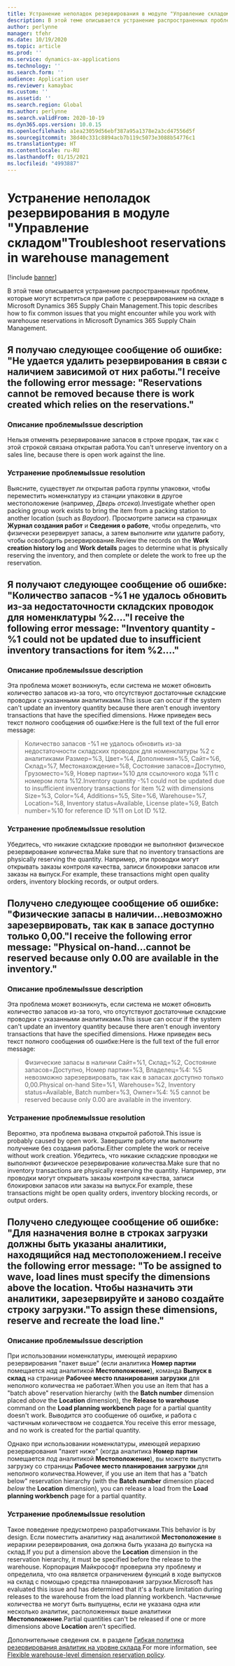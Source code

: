 ```yaml
---
title: Устранение неполадок резервирования в модуле "Управление складом"
description: В этой теме описывается устранение распространенных проблем, которые могут встретиться при работе с резервированием на складе в Microsoft Dynamics 365 Supply Chain Management.
author: perlynne
manager: tfehr
ms.date: 10/19/2020
ms.topic: article
ms.prod: ''
ms.service: dynamics-ax-applications
ms.technology: ''
ms.search.form: ''
audience: Application user
ms.reviewer: kamaybac
ms.custom: ''
ms.assetid: ''
ms.search.region: Global
ms.author: perlynne
ms.search.validFrom: 2020-10-19
ms.dyn365.ops.version: 10.0.15
ms.openlocfilehash: a1ea23059d56ebf387a95a1378e2a3cd47556d5f
ms.sourcegitcommit: 38d40c331c8894acb7b119c5073e3088b54776c1
ms.translationtype: HT
ms.contentlocale: ru-RU
ms.lasthandoff: 01/15/2021
ms.locfileid: "4993887"
---
```

# <a name="troubleshoot-reservations-in-warehouse-management"></a><span data-ttu-id="ec8f2-103">Устранение неполадок резервирования в модуле "Управление складом"</span><span class="sxs-lookup"><span data-stu-id="ec8f2-103">Troubleshoot reservations in warehouse management</span></span>

[!include [banner](../includes/banner.md)]

<span data-ttu-id="ec8f2-104">В этой теме описывается устранение распространенных проблем, которые могут встретиться при работе с резервированием на складе в Microsoft Dynamics 365 Supply Chain Management.</span><span class="sxs-lookup"><span data-stu-id="ec8f2-104">This topic describes how to fix common issues that you might encounter while you work with warehouse reservations in Microsoft Dynamics 365 Supply Chain Management.</span></span>

## <a name="i-receive-the-following-error-message-reservations-cannot-be-removed-because-there-is-work-created-which-relies-on-the-reservations"></a><span data-ttu-id="ec8f2-105">Я получаю следующее сообщение об ошибке: "Не удается удалить резервирования в связи с наличием зависимой от них работы."</span><span class="sxs-lookup"><span data-stu-id="ec8f2-105">I receive the following error message: "Reservations cannot be removed because there is work created which relies on the reservations."</span></span>

### <a name="issue-description"></a><span data-ttu-id="ec8f2-106">Описание проблемы</span><span class="sxs-lookup"><span data-stu-id="ec8f2-106">Issue description</span></span>

<span data-ttu-id="ec8f2-107">Нельзя отменять резервирование запасов в строке продаж, так как с этой строкой связана открытая работа.</span><span class="sxs-lookup"><span data-stu-id="ec8f2-107">You can't unreserve inventory on a sales line, because there is open work against the line.</span></span>

### <a name="issue-resolution"></a><span data-ttu-id="ec8f2-108">Устранение проблемы</span><span class="sxs-lookup"><span data-stu-id="ec8f2-108">Issue resolution</span></span>

<span data-ttu-id="ec8f2-109">Выясните, существует ли открытая работа группы упаковки, чтобы переместить номенклатуру из станции упаковки в другое местоположение (например, *Дверь отсека*).</span><span class="sxs-lookup"><span data-stu-id="ec8f2-109">Investigate whether open packing group work exists to bring the item from a packing station to another location (such as *Baydoor*).</span></span> <span data-ttu-id="ec8f2-110">Просмотрите записи на страницах **Журнал создания работ** и **Сведения о работе**, чтобы определить, что физически резервирует запасы, а затем выполните или удалите работу, чтобы освободить резервирование.</span><span class="sxs-lookup"><span data-stu-id="ec8f2-110">Review the records on the **Work creation history log** and **Work details** pages to determine what is physically reserving the inventory, and then complete or delete the work to free up the reservation.</span></span>

## <a name="i-receive-the-following-error-message-inventory-quantity--1-could-not-be-updated-due-to-insufficient-inventory-transactions-for-item-2"></a><span data-ttu-id="ec8f2-111">Я получают следующее сообщение об ошибке: "Количество запасов -%1 не удалось обновить из-за недостаточности складских проводок для номенклатуры %2...."</span><span class="sxs-lookup"><span data-stu-id="ec8f2-111">I receive the following error message: "Inventory quantity -%1 could not be updated due to insufficient inventory transactions for item %2...."</span></span>

### <a name="issue-description"></a><span data-ttu-id="ec8f2-112">Описание проблемы</span><span class="sxs-lookup"><span data-stu-id="ec8f2-112">Issue description</span></span>

<span data-ttu-id="ec8f2-113">Эта проблема может возникнуть, если система не может обновить количество запасов из-за того, что отсутствуют достаточные складские проводки с указанными аналитиками.</span><span class="sxs-lookup"><span data-stu-id="ec8f2-113">This issue can occur if the system can't update an inventory quantity because there aren't enough inventory transactions that have the specified dimensions.</span></span> <span data-ttu-id="ec8f2-114">Ниже приведен весь текст полного сообщения об ошибке:</span><span class="sxs-lookup"><span data-stu-id="ec8f2-114">Here is the full text of the full error message:</span></span>

> <span data-ttu-id="ec8f2-115">Количество запасов -%1 не удалось обновить из-за недостаточности складских проводок для номенклатуры %2 с аналитиками Размер=%3, Цвет=%4, Дополнения=%5, Сайт=%6, Склад=%7, Местонахождение=%8, Состояние запасов=Доступно, Грузоместо=%9, Новер партии=%10 для ссылочного кода %11 с номером лота %12.</span><span class="sxs-lookup"><span data-stu-id="ec8f2-115">Inventory quantity -%1 could not be updated due to insufficient inventory transactions for item %2 with dimensions Size=%3, Color=%4, Additions=%5, Site=%6, Warehouse=%7, Location=%8, Inventory status=Available, License plate=%9, Batch number=%10 for reference ID %11 on Lot ID %12.</span></span>

### <a name="issue-resolution"></a><span data-ttu-id="ec8f2-116">Устранение проблемы</span><span class="sxs-lookup"><span data-stu-id="ec8f2-116">Issue resolution</span></span>

<span data-ttu-id="ec8f2-117">Убедитесь, что никакие складские проводки не выполняют физическое резервирование количества.</span><span class="sxs-lookup"><span data-stu-id="ec8f2-117">Make sure that no inventory transactions are physically reserving the quantity.</span></span> <span data-ttu-id="ec8f2-118">Например, эти проводки могут открывать заказы контроля качества, записи блокировки запасов или заказы на выпуск.</span><span class="sxs-lookup"><span data-stu-id="ec8f2-118">For example, these transactions might open quality orders, inventory blocking records, or output orders.</span></span>

## <a name="i-receive-the-following-error-message-physical-on-handcannot-be-reserved-because-only-000-are-available-in-the-inventory"></a><span data-ttu-id="ec8f2-119">Получено следующее сообщение об ошибке: "Физические запасы в наличии...невозможно зарезервировать, так как в запасе доступно только 0,00."</span><span class="sxs-lookup"><span data-stu-id="ec8f2-119">I receive the following error message: "Physical on-hand...cannot be reserved because only 0.00 are available in the inventory."</span></span>

### <a name="issue-description"></a><span data-ttu-id="ec8f2-120">Описание проблемы</span><span class="sxs-lookup"><span data-stu-id="ec8f2-120">Issue description</span></span>

<span data-ttu-id="ec8f2-121">Эта проблема может возникнуть, если система не может обновить количество запасов из-за того, что отсутствуют достаточные складские проводки с указанными аналитиками.</span><span class="sxs-lookup"><span data-stu-id="ec8f2-121">This issue can occur if the system can't update an inventory quantity because there aren't enough inventory transactions that have the specified dimensions.</span></span> <span data-ttu-id="ec8f2-122">Ниже приведен весь текст полного сообщения об ошибке:</span><span class="sxs-lookup"><span data-stu-id="ec8f2-122">Here is the full text of the full error message:</span></span>

> <span data-ttu-id="ec8f2-123">Физические запасы в наличии Сайт=%1, Склад=%2, Состояние запасов=Доступно, Номер партии=%3, Владелец=%4: %5 невозможно зарезервировать, так как в запасах доступно только 0,00.</span><span class="sxs-lookup"><span data-stu-id="ec8f2-123">Physical on-hand Site=%1, Warehouse=%2, Inventory status=Available, Batch number=%3, Owner=%4: %5 cannot be reserved because only 0.00 are available in the inventory.</span></span>

### <a name="issue-resolution"></a><span data-ttu-id="ec8f2-124">Устранение проблемы</span><span class="sxs-lookup"><span data-stu-id="ec8f2-124">Issue resolution</span></span>

<span data-ttu-id="ec8f2-125">Вероятно, эта проблема вызвана открытой работой.</span><span class="sxs-lookup"><span data-stu-id="ec8f2-125">This issue is probably caused by open work.</span></span> <span data-ttu-id="ec8f2-126">Завершите работу или выполните получение без создания работы.</span><span class="sxs-lookup"><span data-stu-id="ec8f2-126">Either complete the work or receive without work creation.</span></span> <span data-ttu-id="ec8f2-127">Убедитесь, что никакие складские проводки не выполняют физическое резервирование количества.</span><span class="sxs-lookup"><span data-stu-id="ec8f2-127">Make sure that no inventory transactions are physically reserving the quantity.</span></span> <span data-ttu-id="ec8f2-128">Например, эти проводки могут открывать заказы контроля качества, записи блокировки запасов или заказы на выпуск.</span><span class="sxs-lookup"><span data-stu-id="ec8f2-128">For example, these transactions might be open quality orders, inventory blocking records, or output orders.</span></span>

## <a name="i-receive-the-following-error-message-to-be-assigned-to-wave-load-lines-must-specify-the-dimensions-above-the-location-to-assign-these-dimensions-reserve-and-recreate-the-load-line"></a><span data-ttu-id="ec8f2-129">Получено следующее сообщение об ошибке: "Для назначения волне в строках загрузки должны быть указаны аналитики, находящийся над местоположением.</span><span class="sxs-lookup"><span data-stu-id="ec8f2-129">I receive the following error message: "To be assigned to wave, load lines must specify the dimensions above the location.</span></span> <span data-ttu-id="ec8f2-130">Чтобы назначить эти аналитики, зарезервируйте и заново создайте строку загрузки."</span><span class="sxs-lookup"><span data-stu-id="ec8f2-130">To assign these dimensions, reserve and recreate the load line."</span></span>

### <a name="issue-description"></a><span data-ttu-id="ec8f2-131">Описание проблемы</span><span class="sxs-lookup"><span data-stu-id="ec8f2-131">Issue description</span></span>

<span data-ttu-id="ec8f2-132">При использовании номенклатуры, имеющей иерархию резервирования "пакет выше" (если аналитика **Номер партии** помещается *над* аналитикой **Местоположение**), команда **Выпуск в склад** на странице **Рабочее место планирования загрузки** для неполного количества не работает.</span><span class="sxs-lookup"><span data-stu-id="ec8f2-132">When you use an item that has a "batch above" reservation hierarchy (with the **Batch number** dimension placed *above* the **Location** dimension), the **Release to warehouse** command on the **Load planning workbench** page for a partial quantity doesn't work.</span></span> <span data-ttu-id="ec8f2-133">Выводится это сообщение об ошибке, и работа с частичным количеством не создается.</span><span class="sxs-lookup"><span data-stu-id="ec8f2-133">You receive this error message, and no work is created for the partial quantity.</span></span>

<span data-ttu-id="ec8f2-134">Однако при использовании номенклатуры, имеющей иерархию резервирования "пакет ниже" (когда аналитика **Номер партии** помещается *под* аналитикой **Местоположение**), вы можете выпустить загрузку со страницы **Рабочее место планирования загрузки** для неполного количества.</span><span class="sxs-lookup"><span data-stu-id="ec8f2-134">However, if you use an item that has a "batch below" reservation hierarchy (with the **Batch number** dimension placed *below* the **Location** dimension), you can release a load from the **Load planning workbench** page for a partial quantity.</span></span>

### <a name="issue-resolution"></a><span data-ttu-id="ec8f2-135">Устранение проблемы</span><span class="sxs-lookup"><span data-stu-id="ec8f2-135">Issue resolution</span></span>

<span data-ttu-id="ec8f2-136">Такое поведение предусмотрено разработчиками.</span><span class="sxs-lookup"><span data-stu-id="ec8f2-136">This behavior is by design.</span></span> <span data-ttu-id="ec8f2-137">Если поместить аналитику над аналитикой **Местоположение** в иерархии резервирования, она должна быть указана до выпуска на склад.</span><span class="sxs-lookup"><span data-stu-id="ec8f2-137">If you put a dimension above the **Location** dimension in the reservation hierarchy, it must be specified before the release to the warehouse.</span></span> <span data-ttu-id="ec8f2-138">Корпорация Майкрософт проверила эту проблему и определила, что она является ограничением функций в ходе выпусков на склад с помощью средства планирования загрузки.</span><span class="sxs-lookup"><span data-stu-id="ec8f2-138">Microsoft has evaluated this issue and has determined that it's a feature limitation during releases to the warehouse from the load planning workbench.</span></span> <span data-ttu-id="ec8f2-139">Частичные количества не могут быть выпущены, если не указана одна или несколько аналитик, расположенных выше аналитики **Местоположение**.</span><span class="sxs-lookup"><span data-stu-id="ec8f2-139">Partial quantities can't be released if one or more dimensions above **Location** aren't specified.</span></span>

<span data-ttu-id="ec8f2-140">Дополнительные сведения см. в разделе [Гибкая политика резервирования аналитик на уровне склада](flexible-warehouse-level-dimension-reservation.md).</span><span class="sxs-lookup"><span data-stu-id="ec8f2-140">For more information, see [Flexible warehouse-level dimension reservation policy](flexible-warehouse-level-dimension-reservation.md).</span></span>
